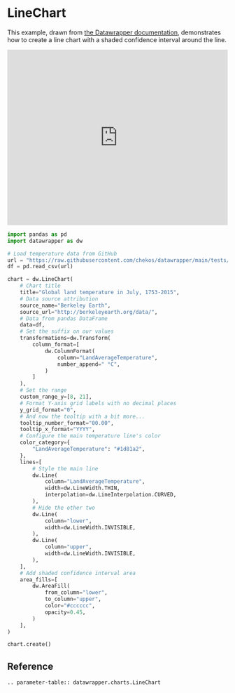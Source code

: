 # LineChart

This example, drawn from <a href="https://www.datawrapper.de/charts/lines">the Datawrapper documentation</a>, demonstrates how to create a line chart with a shaded confidence interval around the line.

<iframe title="Global land temperature in July, 1753-2015" aria-label="Line chart" id="datawrapper-chart-9Qlvu" src="https://datawrapper.dwcdn.net/9Qlvu/1/" scrolling="no" frameborder="0" style="width: 0; min-width: 100% !important; border: none;" height="400" data-external="1"></iframe><script type="text/javascript">window.addEventListener("message",function(a){if(void 0!==a.data["datawrapper-height"]){var e=document.querySelectorAll("iframe");for(var t in a.data["datawrapper-height"])for(var r,i=0;r=e[i];i++)if(r.contentWindow===a.source){var d=a.data["datawrapper-height"][t]+"px";r.style.height=d}}});</script>

```python
import pandas as pd
import datawrapper as dw

# Load temperature data from GitHub
url = "https://raw.githubusercontent.com/chekos/datawrapper/main/tests/samples/line/land-temps.csv"
df = pd.read_csv(url)

chart = dw.LineChart(
    # Chart title
    title="Global land temperature in July, 1753-2015",
    # Data source attribution
    source_name="Berkeley Earth",
    source_url="http://berkeleyearth.org/data/",
    # Data from pandas DataFrame
    data=df,
    # Set the suffix on our values
    transformations=dw.Transform(
        column_format=[
            dw.ColumnFormat(
                column="LandAverageTemperature",
                number_append=" °C",
            )
        ]
    ),
    # Set the range
    custom_range_y=[8, 21],
    # Format Y-axis grid labels with no decimal places
    y_grid_format="0",
    # And now the tooltip with a bit more...
    tooltip_number_format="00.00",
    tooltip_x_format="YYYY",
    # Configure the main temperature line's color
    color_category={
        "LandAverageTemperature": "#1d81a2",
    },
    lines=[
        # Style the main line
        dw.Line(
            column="LandAverageTemperature",
            width=dw.LineWidth.THIN,
            interpolation=dw.LineInterpolation.CURVED,
        ),
        # Hide the other two
        dw.Line(
            column="lower",
            width=dw.LineWidth.INVISIBLE,
        ),
        dw.Line(
            column="upper",
            width=dw.LineWidth.INVISIBLE,
        ),
    ],
    # Add shaded confidence interval area
    area_fills=[
        dw.AreaFill(
            from_column="lower",
            to_column="upper",
            color="#cccccc",
            opacity=0.45,
        )
    ],
)

chart.create()
```

## Reference

```{eval-rst}
.. parameter-table:: datawrapper.charts.LineChart
